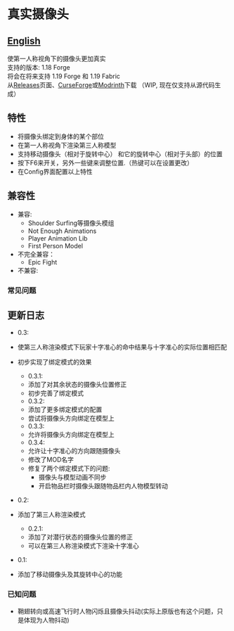 # 真实摄像头 #

## [English](README.md) ##

使第一人称视角下的摄像头更加真实  
支持的版本: 1.18 Forge  
将会在将来支持 1.19 Forge 和 1.19 Fabric  
从[Releases](https://github.com/xTracr/RealCamera/releases)页面、[CurseForge](https://curseforge.com)或[Modrinth](https://modrinth.com)下载 （WIP, 现在仅支持从源代码生成）  

## 特性 ##

* 将摄像头绑定到身体的某个部位
* 在第一人称视角下渲染第三人称模型
* 支持移动摄像头（相对于旋转中心） 和它的旋转中心（相对于头部）的位置
* 按下F6来开关，另外一些键来调整位置.（热键可以在设置更改）
* 在Config界面配置以上特性

## 兼容性 ##

* 兼容:  
  * Shoulder Surfing等摄像头模组
  * Not Enough Animations
  * Player Animation Lib
  * First Person Model
* 不完全兼容：
  * Epic Fight
* 不兼容:  

### 常见问题 ###

## 更新日志 ##

* 0.3:  
* 使第三人称渲染模式下玩家十字准心的命中结果与十字准心的实际位置相匹配  
* 初步实现了绑定模式的效果  
  * 0.3.1:  
  * 添加了对其余状态的摄像头位置修正  
  * 初步完善了绑定模式  
  * 0.3.2:  
  * 添加了更多绑定模式的配置  
  * 尝试将摄像头方向绑定在模型上  
  * 0.3.3:  
  * 允许将摄像头方向绑定在模型上  
  * 0.3.4:  
  * 允许让十字准心的方向跟随摄像头  
  * 修改了MOD名字  
  * 修复了两个绑定模式下的问题:  
    * 摄像头与模型动画不同步  
    * 开启物品栏时摄像头跟随物品栏内人物模型转动  

* 0.2:  
* 添加了第三人称渲染模式  
  * 0.2.1:  
  * 添加了对潜行状态的摄像头位置的修正  
  * 可以在第三人称渲染模式下渲染十字准心  

* 0.1:  
* 添加了移动摄像头及其旋转中心的功能  

### 已知问题 ###

* 鞘翅转向或高速飞行时人物闪烁且摄像头抖动(实际上原版也有这个问题，只是体现为人物抖动)
